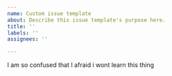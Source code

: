 ```yaml
---
name: Custom issue template
about: Describe this issue template's purpose here.
title: ''
labels: ''
assignees: ''

---
```


I am so confused that I afraid i wont learn this thing
